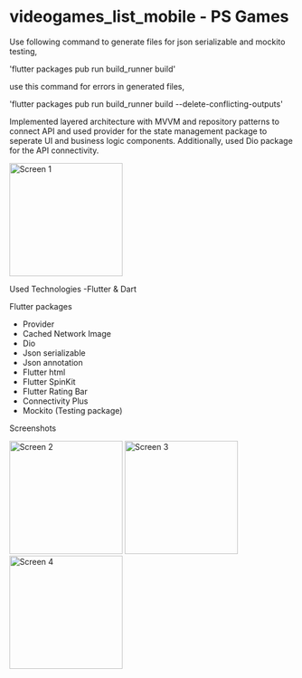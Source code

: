 # videogames_list_mobile - PS Games

Use following command to generate files for json serializable and mockito testing,

'flutter packages pub run build_runner build'


use this command for errors in generated files,

'flutter packages pub run build_runner build --delete-conflicting-outputs'


Implemented layered architecture with MVVM and repository patterns to connect API and used provider for the state management package to seperate UI and business logic components. Additionally, used Dio package for the API connectivity. 

<img src="https://drive.google.com/uc?export=view&id=1WFBxDm_jy-uUTXuJa0Rt48_nPoRQ-Cqk" style="width: 200px; max-width: 100%; height: auto" title="Screen 1" />

Used Technologies
-Flutter & Dart

Flutter packages
- Provider
- Cached Network Image
- Dio
- Json serializable
- Json annotation
- Flutter html
- Flutter SpinKit
- Flutter Rating Bar
- Connectivity Plus
- Mockito (Testing package)

Screenshots 

<img src="https://drive.google.com/uc?export=view&id=1W8ZUmIqsZlZq2N50cN06Wmlp3iVHvLKA" style="width: 200px; max-width: 100%; height: auto" title="Screen 2" />

<img src="https://drive.google.com/uc?export=view&id=1W7He7s-hZ3UNPTpZuhKJkj-39y6EGX67" style="width: 200px; max-width: 100%; height: auto" title="Screen 3" />

<img src="https://drive.google.com/uc?export=view&id=1WCs4Q67seQDBdFTgvA4TL_crtgX7wzRZ" style="width: 200px; max-width: 100%; height: auto" title="Screen 4" />
